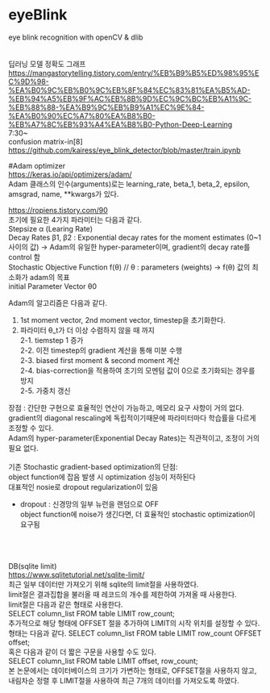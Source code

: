 # eyeBlink
eye blink recognition with openCV &amp; dlib<br>
<br><br>
딥러닝 모델 정확도 그래프<br>
https://mangastorytelling.tistory.com/entry/%EB%B9%B5%ED%98%95%EC%9D%98-%EA%B0%9C%EB%B0%9C%EB%8F%84%EC%83%81%EA%B5%AD-%EB%94%A5%EB%9F%AC%EB%8B%9D%EC%9C%BC%EB%A1%9C-%EB%88%88-%EA%B9%9C%EB%B9%A1%EC%9E%84-%EA%B0%90%EC%A7%80%EA%B8%B0-%EB%A7%8C%EB%93%A4%EA%B8%B0-Python-Deep-Learning<br>
7:30~<br>
confusion matrix-in[8]<br>
https://github.com/kairess/eye_blink_detector/blob/master/train.ipynb<br>

#Adam optimizer<br>
https://keras.io/api/optimizers/adam/ <br>
Adam 클래스의 인수(arguments)로는 learning_rate, beta_1, beta_2, epsilon, amsgrad, name, **kwargs가 있다.<br>

https://ropiens.tistory.com/90<br>
초기에 필요한 4가지 파라미터는 다음과 같다.<br>
Stepsize α (Learing Rate)<br>
Decay Rates  β1, β2 : Exponential decay rates for the moment estimates (0~1 사이의 값) -> Adam의 유일한 hyper-parameter이며, gradient의 decay rate를 control 함<br>
Stochastic Objective Function f(θ)  // θ : parameters (weights) ->  f(θ) 값의 최소화가 adam의 목표<br>
initial Parameter Vector θ0<br>

Adam의 알고리즘은 다음과 같다.<br>
1. 1st moment vector, 2nd moment vector, timestep을 초기화한다.
2. 파라미터 θ_t가 더 이상 수렴하지 않을 때 까지<br>
2-1. tiemstep 1 증가<br>
2-2. 이전 timestep의 gradient 계산을 통해 미분 수행<br>
2-3. biased first moment & second moment 계산<br>
2-4. bias-correction을 적용하여 초기의 모멘텀 값이 0으로 초기화되는 경우를 방지<br>
2-5. 가중치 갱신<br>

장점 : 간단한 구현으로 효율적인 연산이 가능하고, 메모리 요구 사항이 거의 없다.<br>
gradient의 diagonal rescaling에 독립적이기때문에 파라미터마다 학습률을 다르게 조정할 수 있다.<br>
Adam의 hyper-parameter(Exponential Decay Rates)는 직관적이고, 조정이 거의 필요 없다.<br>
<br>
기존 Stochastic gradient-based optimization의 단점:<br>
object function에 잡음 발생 시 optimization 성능이 저하된다<br>
대표적인 nosie로 dropout regularization이 있음<br>
* dropout : 신경망의 일부 뉴런을 랜덤으로 OFF<br>
object function에 noise가 생긴다면, 더 효율적인 stochastic optimization이 요구됨<br>

<br><br><br>
DB(sqlite limit)<br>
https://www.sqlitetutorial.net/sqlite-limit/ <br>
최근 일부 데이터만 가져오기 위해 sqlite의 limit절을 사용하였다.<br>
limit절은 결과집합을 불러올 때 레코드의 개수를 제한하여 가져올 때 사용한다.<br>
limit절은 다음과 같은 형태로 사용한다.<br>
SELECT column_list FROM table LIMIT row_count;<br>
추가적으로 해당 형태에 OFFSET 절을 추가하여 LIMIT의 시작 위치를 설정할 수 있다. 형태는 다음과 같다.
SELECT column_list FROM table LIMIT row_count OFFSET offset;<br>
혹은 다음과 같이 더 짧은 구문을 사용할 수도 있다.<br>
SELECT column_list FROM table LIMIT offset, row_count;<br>
본 논문에서는 데이터베이스의 크기가 가변하는 형태로, OFFSET절을 사용하지 않고, 내림차순 정렬 후 LIMIT절을 사용하여 최근 7개의 데이터를 가져오도록 하였다.<br>


